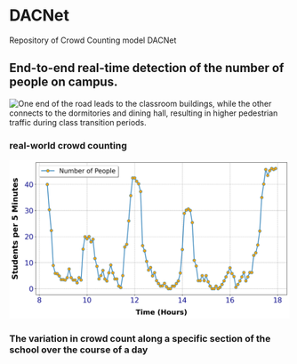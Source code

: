 # DACNet
Repository of Crowd Counting model DACNet

## End-to-end real-time detection of the number of people on campus.

![One end of the road leads to the classroom buildings, while the other connects to the dormitories and dining hall, resulting in higher pedestrian traffic during class transition periods.](https://github.com/SCNU-RISLAB/DACNet/blob/main/End-to-end%20real-time%20detection%20of%20the%20number%20of%20people%20on%20campus..gif)
### real-world crowd counting  


![kk](https://github.com/SCNU-RISLAB/DACNet/blob/main/The%20variation%20in%20crowd%20count.jpg)
### The variation in crowd count along a specific section of the school over the course of a day



